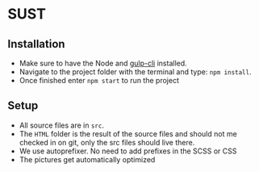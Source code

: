 # SUST

## Installation
- Make sure to have the Node and [gulp-cli](https://demisx.github.io/gulp4/2015/01/15/install-gulp4.html) installed.
- Navigate to the project folder with the terminal and type: `npm install`.
- Once finished enter `npm start` to run the project

## Setup
- All source files are in `src`.
- The `HTML` folder is the result of the source files and should not me checked in on git, only the src files should live there.
- We use autoprefixer. No need to add prefixes in the SCSS or CSS
- The pictures get automatically optimized
